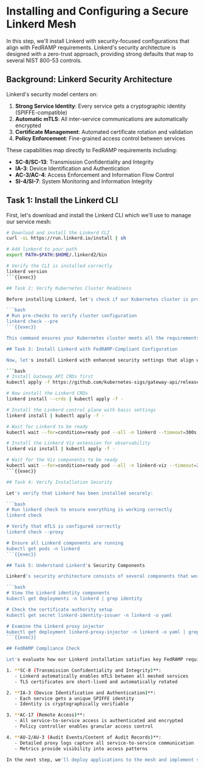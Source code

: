 # Installing and Configuring a Secure Linkerd Mesh

In this step, we'll install Linkerd with security-focused configurations that align with FedRAMP requirements. Linkerd's security architecture is designed with a zero-trust approach, providing strong defaults that map to several NIST 800-53 controls.

## Background: Linkerd Security Architecture

Linkerd's security model centers on:

1. **Strong Service Identity**: Every service gets a cryptographic identity (SPIFFE-compatible)
2. **Automatic mTLS**: All inter-service communications are automatically encrypted
3. **Certificate Management**: Automated certificate rotation and validation
4. **Policy Enforcement**: Fine-grained access control between services

These capabilities map directly to FedRAMP requirements including:
- **SC-8/SC-13**: Transmission Confidentiality and Integrity
- **IA-3**: Device Identification and Authentication
- **AC-3/AC-4**: Access Enforcement and Information Flow Control
- **SI-4/SI-7**: System Monitoring and Information Integrity

## Task 1: Install the Linkerd CLI

First, let's download and install the Linkerd CLI which we'll use to manage our service mesh:

```bash
# Download and install the Linkerd CLI
curl -sL https://run.linkerd.io/install | sh

# Add linkerd to your path
export PATH=$PATH:$HOME/.linkerd2/bin

# Verify the CLI is installed correctly
linkerd version
```{{exec}}

## Task 2: Verify Kubernetes Cluster Readiness

Before installing Linkerd, let's check if our Kubernetes cluster is properly configured:

```bash
# Run pre-checks to verify cluster configuration
linkerd check --pre
```{{exec}}

This command ensures your Kubernetes cluster meets all the requirements for a Linkerd installation.

## Task 3: Install Linkerd with FedRAMP-Compliant Configuration

Now, let's install Linkerd with enhanced security settings that align with FedRAMP requirements:

```bash
# Install Gateway API CRDs first
kubectl apply -f https://github.com/kubernetes-sigs/gateway-api/releases/download/v1.0.0/standard-install.yaml

# Now install the Linkerd CRDs
linkerd install --crds | kubectl apply -f -

# Install the Linkerd control plane with basic settings
linkerd install | kubectl apply -f -

# Wait for Linkerd to be ready
kubectl wait --for=condition=ready pod --all -n linkerd --timeout=300s

# Install the Linkerd Viz extension for observability
linkerd viz install | kubectl apply -f -

# Wait for the Viz components to be ready
kubectl wait --for=condition=ready pod --all -n linkerd-viz --timeout=300s
```{{exec}}

## Task 4: Verify Installation Security

Let's verify that Linkerd has been installed securely:

```bash
# Run linkerd check to ensure everything is working correctly
linkerd check

# Verify that mTLS is configured correctly
linkerd check --proxy

# Ensure all Linkerd components are running
kubectl get pods -n linkerd
```{{exec}}

## Task 5: Understand Linkerd's Security Components

Linkerd's security architecture consists of several components that work together to provide a secure service mesh:

```bash
# View the Linkerd identity components
kubectl get deployments -n linkerd | grep identity

# Check the certificate authority setup
kubectl get secret linkerd-identity-issuer -n linkerd -o yaml

# Examine the Linkerd proxy injector
kubectl get deployment linkerd-proxy-injector -n linkerd -o yaml | grep -A20 containers:
```{{exec}}

## FedRAMP Compliance Check

Let's evaluate how our Linkerd installation satisfies key FedRAMP requirements:

1. **SC-8 (Transmission Confidentiality and Integrity)**:
   - Linkerd automatically enables mTLS between all meshed services
   - TLS certificates are short-lived and automatically rotated

2. **IA-3 (Device Identification and Authentication)**:
   - Each service gets a unique SPIFFE identity
   - Identity is cryptographically verifiable

3. **AC-17 (Remote Access)**:
   - All service-to-service access is authenticated and encrypted
   - Policy controller enables granular access control

4. **AU-2/AU-3 (Audit Events/Content of Audit Records)**:
   - Detailed proxy logs capture all service-to-service communication
   - Metrics provide visibility into access patterns

In the next step, we'll deploy applications to the mesh and implement security policies to further enhance our FedRAMP compliance posture.